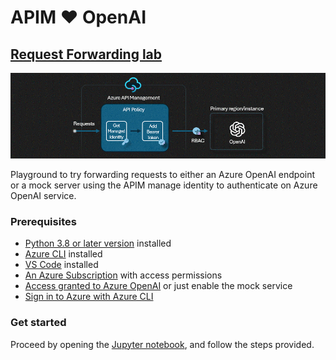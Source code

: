 # APIM ❤️ OpenAI

## [Request Forwarding lab](request-forwarding.ipynb)
[![flow](../../images/request-forwarding.gif)](request-forwarding.ipynb)

Playground to try forwarding requests to either an Azure OpenAI endpoint or a mock server using the APIM manage identity to authenticate on Azure OpenAI service.

### Prerequisites
- [Python 3.8 or later version](https://www.python.org/) installed
- [Azure CLI](https://learn.microsoft.com/en-us/cli/azure/install-azure-cli) installed
- [VS Code](https://code.visualstudio.com/) installed
- [An Azure Subscription](https://azure.microsoft.com/en-us/free/) with access permissions
- [Access granted to Azure OpenAI](https://aka.ms/oai/access) or just enable the mock service
- [Sign in to Azure with Azure CLI](https://learn.microsoft.com/en-us/cli/azure/authenticate-azure-cli-interactively)

### Get started
Proceed by opening the [Jupyter notebook](request-forwarding.ipynb), and follow the steps provided.